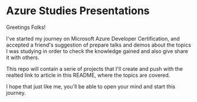 # Azure Studies Presentations

Greetings Folks!

I've started my journey on Microsoft Azure Developer Certification, and accepted a friend's suggestion of prepare talks and demos about the topics I was studying in order to check the knowledge gained and also give share it with others.

This repo will contain a serie of projects that I'll create and push with the realted link to article in this README, where the topics are covered.

I hope that just like me, you'll be able to open your mind and start this journey.
